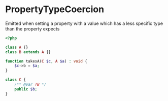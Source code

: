 # PropertyTypeCoercion

Emitted when setting a property with a value which has a less specific type than the property expects

```php
<?php

class A {}
class B extends A {}

function takesA(C $c, A $a) : void {
    $c->b = $a;
}

class C {
    /** @var ?B */
    public $b;
}
```

